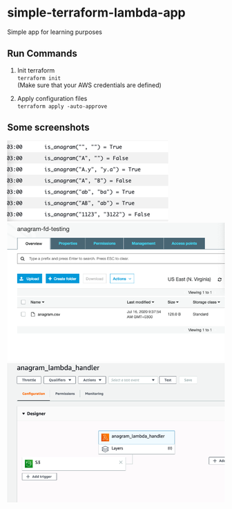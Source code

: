 # simple-terraform-lambda-app
Simple app for learning purposes

## Run Commands

1. Init terraform \
   `terraform init` \
   (Make sure that your AWS credentials are defined)

2. Apply configuration files \
   `terraform apply -auto-approve`

## Some screenshots

![alt text](screenshots/test.png) \
![alt text](screenshots/s3.png) \
![alt text](screenshots/lambda.png)
